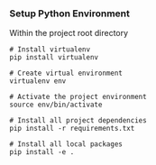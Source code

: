 ### Setup Python Environment

Within the project root directory
```
# Install virtualenv
pip install virtualenv

# Create virtual environment
virtualenv env

# Activate the project environment
source env/bin/activate

# Install all project dependencies
pip install -r requirements.txt

# Install all local packages
pip install -e .
```
